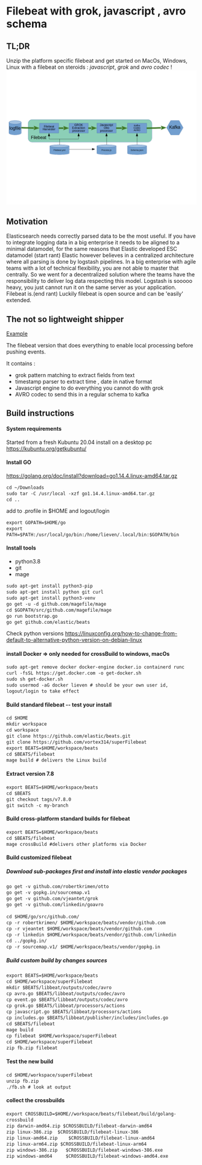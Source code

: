 # Filebeat with grok, javascript , avro schema
## TL;DR
Unzip the platform specific filebeat and get started on MacOs, Windows, Linux with a filebeat on steroids : *javascript*, *grok* and *avro codec* !
![The Flow](https://github.com/vortex314/superFilebeat/blob/master/docs/Filebeat%2B%2B.png)
## Motivation 
Elasticsearch needs correctly parsed data to be the most useful. If you have to integrate logging data in a big enterprise it needs to be aligned to a minimal datamodel, for the same reasons that Elastic developed ESC datamodel
(start rant) Elastic however believes in a centralized architecture where all parsing is done by logstash pipelines. In a big enterprise with agile teams with a lot of technical flexibility, you are not able to master that centrally. So we went for a decentralized solution where the teams have the responsibility to deliver log data respecting this model. Logstash is sooooo heavy, you just cannot run it on the same server as your application. Filebeat is.(end rant)
Luckily filebeat is open source and can be 'easily' extended. 
## The not so lightweight shipper
[Example](https://github.com/vortex314/beats/tree/master/filebeat/fb.yml)

The filebeat version that does everything to enable local processing before pushing events.

It contains :
-	grok pattern matching to extract fields from text
-	timestamp parser to extract time , date in native format
-	Javascript engine to do everything you cannot do with grok
-	AVRO codec to send this in a regular schema to kafka
## Build instructions 
#### System requirements
Started from a fresh Kubuntu 20.04 install on a desktop pc
https://kubuntu.org/getkubuntu/
#### Install GO
https://golang.org/doc/install?download=go1.14.4.linux-amd64.tar.gz
```
cd ~/Downloads
sudo tar -C /usr/local -xzf go1.14.4.linux-amd64.tar.gz
cd ..
```
add to .profile in $HOME and logout/login
```
export GOPATH=$HOME/go
export PATH=$PATH:/usr/local/go/bin:/home/lieven/.local/bin:$GOPATH/bin
```
#### Install tools
- python3.8
- git
- mage
```
sudo apt-get install python3-pip
sudo apt-get install python git curl
sudo apt-get install python3-venv
go get -u -d github.com/magefile/mage
cd $GOPATH/src/github.com/magefile/mage
go run bootstrap.go
go get github.com/elastic/beats
```
Check python versions
https://linuxconfig.org/how-to-change-from-default-to-alternative-python-version-on-debian-linux
#### install Docker => only needed for crossBuild to windows, macOs
```
sudo apt-get remove docker docker-engine docker.io containerd runc
curl -fsSL https://get.docker.com -o get-docker.sh
sudo sh get-docker.sh
sudo usermod -aG docker lieven # should be your own user id, logout/login to take effect
```

#### Build standard filebeat -- test your install

```
cd $HOME
mkdir workspace
cd workspace
git clone https://github.com/elastic/beats.git
git clone https://github.com/vortex314/superFilebeat
export BEATS=$HOME/workspace/beats
cd $BEATS/filebeat
mage build # delivers the Linux build
```
#### Extract version 7.8
```
export BEATS=$HOME/workspace/beats
cd $BEATS
git checkout tags/v7.8.0 
git switch -c my-branch
```
#### Build cross-platform standard builds for filebeat 
```
export BEATS=$HOME/workspace/beats
cd $BEATS/filebeat
mage crossBuild #delivers other platforms via Docker
```

#### Build customized filebeat
##### Download sub-packages first and install into elastic vendor packages
```
go get -v github.com/robertkrimen/otto
go get -v gopkg.in/sourcemap.v1
go get -v github.com/vjeantet/grok
go get -v github.com/linkedin/goavro

cd $HOME/go/src/github.com/
cp -r robertkrimen/ $HOME/workspace/beats/vendor/github.com
cp -r vjeantet $HOME/workspace/beats/vendor/github.com
cp -r linkedin $HOME/workspace/beats/vendor/github.com/linkedin
cd ../gopkg.in/
cp -r sourcemap.v1/ $HOME/workspace/beats/vendor/gopkg.in
```
##### Build custom build by changes sources
```
export BEATS=$HOME/workspace/beats
cd $HOME/workspace/superFilebeat
mkdir $BEATS/libbeat/outputs/codec/avro
cp avro.go $BEATS/libbeat/outputs/codec/avro
cp event.go $BEATS/libbeat/outputs/codec/avro
cp grok.go $BEATS/libbeat/processors/actions
cp javascript.go $BEATS/libbeat/processors/actions
cp includes.go $BEATS/libbeat/publisher/includes/includes.go
cd $BEATS/filebeat
mage build 
cp filebeat $HOME/workspace/superFilebeat
cd $HOME/workspace/superFilebeat
zip fb.zip filebeat
```
#### Test the new build
```
cd $HOME/workspace/superFilebeat
unzip fb.zip
./fb.sh # look at output
```
#### collect the crossbuilds
```
export CROSSBUILD=$HOME//workspace/beats/filebeat/build/golang-crossbuild
zip darwin-amd64.zip $CROSSBUILD/filebeat-darwin-amd64
zip linux-386.zip  $CROSSBUILD/filebeat-linux-386
zip linux-amd64.zip    $CROSSBUILD/filebeat-linux-amd64
zip linux-arm64.zip $CROSSBUILD/filebeat-linux-arm64
zip windows-386.zip   $CROSSBUILD/filebeat-windows-386.exe
zip windows-amd64     $CROSSBUILD/filebeat-windows-amd64.exe

```


